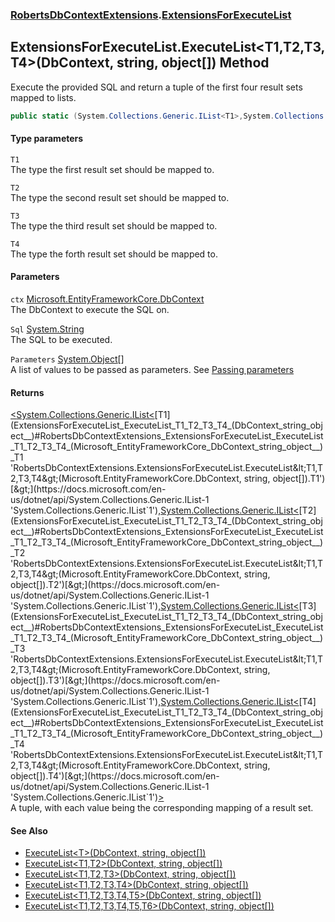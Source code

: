 ### [RobertsDbContextExtensions](RobertsDbContextExtensions 'RobertsDbContextExtensions').[ExtensionsForExecuteList](ExtensionsForExecuteList 'RobertsDbContextExtensions.ExtensionsForExecuteList')
## ExtensionsForExecuteList.ExecuteList&lt;T1,T2,T3,T4&gt;(DbContext, string, object[]) Method
Execute the provided SQL and return a tuple of the 
first four result sets mapped to lists.
```csharp
public static (System.Collections.Generic.IList<T1>,System.Collections.Generic.IList<T2>,System.Collections.Generic.IList<T3>,System.Collections.Generic.IList<T4>) ExecuteList<T1,T2,T3,T4>(this Microsoft.EntityFrameworkCore.DbContext ctx, string Sql, params object[] Parameters);
```
#### Type parameters
<a name='RobertsDbContextExtensions_ExtensionsForExecuteList_ExecuteList_T1_T2_T3_T4_(Microsoft_EntityFrameworkCore_DbContext_string_object__)_T1'></a>
`T1`  
The type the first result set should be mapped to.
  
<a name='RobertsDbContextExtensions_ExtensionsForExecuteList_ExecuteList_T1_T2_T3_T4_(Microsoft_EntityFrameworkCore_DbContext_string_object__)_T2'></a>
`T2`  
The type the second result set should be mapped to.
  
<a name='RobertsDbContextExtensions_ExtensionsForExecuteList_ExecuteList_T1_T2_T3_T4_(Microsoft_EntityFrameworkCore_DbContext_string_object__)_T3'></a>
`T3`  
The type the third result set should be mapped to.
  
<a name='RobertsDbContextExtensions_ExtensionsForExecuteList_ExecuteList_T1_T2_T3_T4_(Microsoft_EntityFrameworkCore_DbContext_string_object__)_T4'></a>
`T4`  
The type the forth result set should be mapped to.
  
#### Parameters
<a name='RobertsDbContextExtensions_ExtensionsForExecuteList_ExecuteList_T1_T2_T3_T4_(Microsoft_EntityFrameworkCore_DbContext_string_object__)_ctx'></a>
`ctx` [Microsoft.EntityFrameworkCore.DbContext](https://docs.microsoft.com/en-us/dotnet/api/Microsoft.EntityFrameworkCore.DbContext 'Microsoft.EntityFrameworkCore.DbContext')  
The DbContext to execute the SQL on.
  
<a name='RobertsDbContextExtensions_ExtensionsForExecuteList_ExecuteList_T1_T2_T3_T4_(Microsoft_EntityFrameworkCore_DbContext_string_object__)_Sql'></a>
`Sql` [System.String](https://docs.microsoft.com/en-us/dotnet/api/System.String 'System.String')  
The SQL to be executed.
  
<a name='RobertsDbContextExtensions_ExtensionsForExecuteList_ExecuteList_T1_T2_T3_T4_(Microsoft_EntityFrameworkCore_DbContext_string_object__)_Parameters'></a>
`Parameters` [System.Object](https://docs.microsoft.com/en-us/dotnet/api/System.Object 'System.Object')[[]](https://docs.microsoft.com/en-us/dotnet/api/System.Array 'System.Array')  
A list of values to be passed as parameters. See [Passing parameters](https://github.com/rmacfadyen/RobertsDbContextExtensions/blob/master/Parameters.md 'https://github.com/rmacfadyen/RobertsDbContextExtensions/blob/master/Parameters.md')
  
#### Returns
[&lt;](https://docs.microsoft.com/en-us/dotnet/api/System.ValueTuple 'System.ValueTuple')[System.Collections.Generic.IList&lt;](https://docs.microsoft.com/en-us/dotnet/api/System.Collections.Generic.IList-1 'System.Collections.Generic.IList`1')[T1](ExtensionsForExecuteList_ExecuteList_T1_T2_T3_T4_(DbContext_string_object__)#RobertsDbContextExtensions_ExtensionsForExecuteList_ExecuteList_T1_T2_T3_T4_(Microsoft_EntityFrameworkCore_DbContext_string_object__)_T1 'RobertsDbContextExtensions.ExtensionsForExecuteList.ExecuteList&lt;T1,T2,T3,T4&gt;(Microsoft.EntityFrameworkCore.DbContext, string, object[]).T1')[&gt;](https://docs.microsoft.com/en-us/dotnet/api/System.Collections.Generic.IList-1 'System.Collections.Generic.IList`1')[,](https://docs.microsoft.com/en-us/dotnet/api/System.ValueTuple 'System.ValueTuple')[System.Collections.Generic.IList&lt;](https://docs.microsoft.com/en-us/dotnet/api/System.Collections.Generic.IList-1 'System.Collections.Generic.IList`1')[T2](ExtensionsForExecuteList_ExecuteList_T1_T2_T3_T4_(DbContext_string_object__)#RobertsDbContextExtensions_ExtensionsForExecuteList_ExecuteList_T1_T2_T3_T4_(Microsoft_EntityFrameworkCore_DbContext_string_object__)_T2 'RobertsDbContextExtensions.ExtensionsForExecuteList.ExecuteList&lt;T1,T2,T3,T4&gt;(Microsoft.EntityFrameworkCore.DbContext, string, object[]).T2')[&gt;](https://docs.microsoft.com/en-us/dotnet/api/System.Collections.Generic.IList-1 'System.Collections.Generic.IList`1')[,](https://docs.microsoft.com/en-us/dotnet/api/System.ValueTuple 'System.ValueTuple')[System.Collections.Generic.IList&lt;](https://docs.microsoft.com/en-us/dotnet/api/System.Collections.Generic.IList-1 'System.Collections.Generic.IList`1')[T3](ExtensionsForExecuteList_ExecuteList_T1_T2_T3_T4_(DbContext_string_object__)#RobertsDbContextExtensions_ExtensionsForExecuteList_ExecuteList_T1_T2_T3_T4_(Microsoft_EntityFrameworkCore_DbContext_string_object__)_T3 'RobertsDbContextExtensions.ExtensionsForExecuteList.ExecuteList&lt;T1,T2,T3,T4&gt;(Microsoft.EntityFrameworkCore.DbContext, string, object[]).T3')[&gt;](https://docs.microsoft.com/en-us/dotnet/api/System.Collections.Generic.IList-1 'System.Collections.Generic.IList`1')[,](https://docs.microsoft.com/en-us/dotnet/api/System.ValueTuple 'System.ValueTuple')[System.Collections.Generic.IList&lt;](https://docs.microsoft.com/en-us/dotnet/api/System.Collections.Generic.IList-1 'System.Collections.Generic.IList`1')[T4](ExtensionsForExecuteList_ExecuteList_T1_T2_T3_T4_(DbContext_string_object__)#RobertsDbContextExtensions_ExtensionsForExecuteList_ExecuteList_T1_T2_T3_T4_(Microsoft_EntityFrameworkCore_DbContext_string_object__)_T4 'RobertsDbContextExtensions.ExtensionsForExecuteList.ExecuteList&lt;T1,T2,T3,T4&gt;(Microsoft.EntityFrameworkCore.DbContext, string, object[]).T4')[&gt;](https://docs.microsoft.com/en-us/dotnet/api/System.Collections.Generic.IList-1 'System.Collections.Generic.IList`1')[&gt;](https://docs.microsoft.com/en-us/dotnet/api/System.ValueTuple 'System.ValueTuple')  
A tuple, with each value being the corresponding mapping of a result set.
#### See Also
- [ExecuteList&lt;T&gt;(DbContext, string, object[])](ExtensionsForExecuteList_ExecuteList_T_(DbContext_string_object__) 'RobertsDbContextExtensions.ExtensionsForExecuteList.ExecuteList&lt;T&gt;(Microsoft.EntityFrameworkCore.DbContext, string, object[])')
- [ExecuteList&lt;T1,T2&gt;(DbContext, string, object[])](ExtensionsForExecuteList_ExecuteList_T1_T2_(DbContext_string_object__) 'RobertsDbContextExtensions.ExtensionsForExecuteList.ExecuteList&lt;T1,T2&gt;(Microsoft.EntityFrameworkCore.DbContext, string, object[])')
- [ExecuteList&lt;T1,T2,T3&gt;(DbContext, string, object[])](ExtensionsForExecuteList_ExecuteList_T1_T2_T3_(DbContext_string_object__) 'RobertsDbContextExtensions.ExtensionsForExecuteList.ExecuteList&lt;T1,T2,T3&gt;(Microsoft.EntityFrameworkCore.DbContext, string, object[])')
- [ExecuteList&lt;T1,T2,T3,T4&gt;(DbContext, string, object[])](ExtensionsForExecuteList_ExecuteList_T1_T2_T3_T4_(DbContext_string_object__) 'RobertsDbContextExtensions.ExtensionsForExecuteList.ExecuteList&lt;T1,T2,T3,T4&gt;(Microsoft.EntityFrameworkCore.DbContext, string, object[])')
- [ExecuteList&lt;T1,T2,T3,T4,T5&gt;(DbContext, string, object[])](ExtensionsForExecuteList_ExecuteList_T1_T2_T3_T4_T5_(DbContext_string_object__) 'RobertsDbContextExtensions.ExtensionsForExecuteList.ExecuteList&lt;T1,T2,T3,T4,T5&gt;(Microsoft.EntityFrameworkCore.DbContext, string, object[])')
- [ExecuteList&lt;T1,T2,T3,T4,T5,T6&gt;(DbContext, string, object[])](ExtensionsForExecuteList_ExecuteList_T1_T2_T3_T4_T5_T6_(DbContext_string_object__) 'RobertsDbContextExtensions.ExtensionsForExecuteList.ExecuteList&lt;T1,T2,T3,T4,T5,T6&gt;(Microsoft.EntityFrameworkCore.DbContext, string, object[])')
